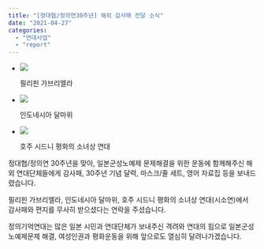 ```yaml
---
title: "[정대협/정의연30주년] 해외 감사패 전달 소식"
date: "2021-04-27"
categories: 
  - "연대사업"
  - "report"
---
```


- ![](https://womenandwar.net/kr/wp-content/uploads/2021/04/IMG_20210115_142336-1024x768.jpg)
    
    필리핀 가브리엘라
    
- ![](https://womenandwar.net/kr/wp-content/uploads/2021/04/image_50413569-768x1024.jpg)
    
    인도네시아 달마위
    
- ![](https://womenandwar.net/kr/wp-content/uploads/2021/04/호주-시드니평화의소녀상연대-4-1024x576.jpg)
    
    호주 시드니 평화의 소녀상 연대
    

정대협/정의연 30주년을 맞아, 일본군성노예제 문제해결을 위한 운동에 함께해주신 해외 연대단체들에게 감사패, 30주년 기념 달력, 마스크/줄 세트, 영어 자료집 <A to Z Guide for Justice and Remembrance for the Issues of Military Sexual Slavery by Japan> 등을 보내드렸습니다.

필리핀 가브리엘라, 인도네시아 달마위, 호주 시드니 평화의 소녀상 연대(시소연)에서 감사패와 편지를 무사히 받으셨다는 연락을 주셨습니다.

정의기억연대는 많은 일본 시민과 연대단체가 보내주신 격려와 연대의 힘으로 일본군성노예제문제 해결, 여성인권과 평화운동을 위해 앞으로도 열심히 달려나가겠습니다.
